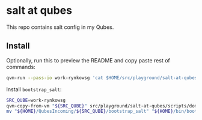 # salt at qubes

This repo contains salt config in my Qubes.

## Install

Optionally, run this to preview the README and copy paste rest of commands:

```bash
qvm-run --pass-io work-rynkowsg 'cat $HOME/src/playground/salt-at-qubes/README.md'
```

Install `bootstrap_salt`:

```bash
SRC_QUBE=work-rynkowsg
qvm-copy-from-vm "${SRC_QUBE}" src/playground/salt-at-qubes/scripts/dom0/bootstrap_salt
mv "${HOME}/QubesIncoming/${SRC_QUBE}/bootstrap_salt" "${HOME}/bin/bootstrap_salt"
```
